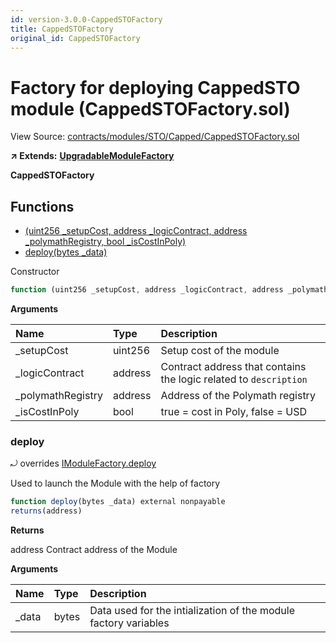 ```yaml
---
id: version-3.0.0-CappedSTOFactory
title: CappedSTOFactory
original_id: CappedSTOFactory
---
```


# Factory for deploying CappedSTO module \(CappedSTOFactory.sol\)

View Source: [contracts/modules/STO/Capped/CappedSTOFactory.sol](https://github.com/remon-nashid/polymath-core/tree/0c5593835be9dcec69d8de5b12eb17bc7cd77adc/contracts/modules/STO/Capped/CappedSTOFactory.sol)

**↗ Extends:** [**UpgradableModuleFactory**](upgradablemodulefactory.md)

**CappedSTOFactory**

## Functions

* [\(uint256 \_setupCost, address \_logicContract, address \_polymathRegistry, bool \_isCostInPoly\)](cappedstofactory.md)
* [deploy\(bytes \_data\)](cappedstofactory.md#deploy)

Constructor

```javascript
function (uint256 _setupCost, address _logicContract, address _polymathRegistry, bool _isCostInPoly) public nonpayable UpgradableModuleFactory
```

**Arguments**

| Name | Type | Description |
| :--- | :--- | :--- |
| \_setupCost | uint256 | Setup cost of the module |
| \_logicContract | address | Contract address that contains the logic related to `description` |
| \_polymathRegistry | address | Address of the Polymath registry |
| \_isCostInPoly | bool | true = cost in Poly, false = USD |

### deploy

⤾ overrides [IModuleFactory.deploy](imodulefactory.md#deploy)

Used to launch the Module with the help of factory

```javascript
function deploy(bytes _data) external nonpayable
returns(address)
```

**Returns**

address Contract address of the Module

**Arguments**

| Name | Type | Description |
| :--- | :--- | :--- |
| \_data | bytes | Data used for the intialization of the module factory variables |

